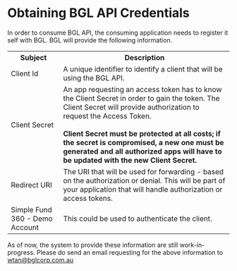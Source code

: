 # Obtaining BGL API Credentials

In order to consume BGL API, the consuming application needs to register it self with BGL.  BGL will provide the following information.

<table>
    <tr>
        <th>Subject</th>
        <th>Description</th>
    </tr>
    <tr>
        <td>Client Id</td>
        <td>A unique identifier to identify a client that will be using the BGL API.</td>
    </tr>
    <tr>
        <td>Client Secret</td>
        <td>An app requesting an access token has to know the Client Secret in order to gain the token. The Client Secret will provide authorization to request the Access Token.  <br><br> <strong>Client Secret must be protected at all costs; if the secret is compromised, a new one must be generated and all authorized apps will have to be updated with the new Client Secret.</strong></td>
    </tr>
    <tr>
        <td>Redirect URI</td>
        <td>The URI that will be used for forwarding - based on the authorization or denial. This will be part of your application that will handle authorization or access tokens.</td>
    </tr>
    <tr>
        <td>Simple Fund 360 - Demo Account</td>
        <td>This could be used to authenticate the client.</td>
    </tr>
</table>

As of now, the system to provide these information are still work-in-progress.  Please do send an email requesting for the above information to wtan@bglcorp.com.au
